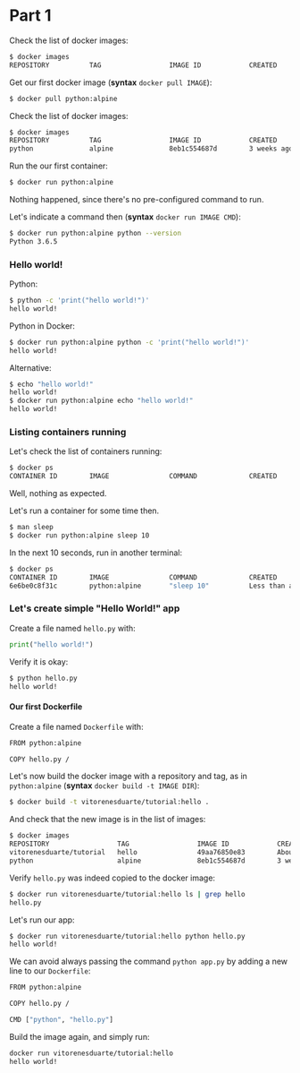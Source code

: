# Part 1

Check the list of docker images:
```bash
$ docker images
REPOSITORY          TAG                 IMAGE ID            CREATED             SIZE
```

Get our first docker image (__syntax__ `docker pull IMAGE`):
```bash
$ docker pull python:alpine
```

Check the list of docker images:
```bash
$ docker images
REPOSITORY          TAG                 IMAGE ID            CREATED             SIZE
python              alpine              8eb1c554687d        3 weeks ago         90.4MB
```

Run the our first container:
```bash
$ docker run python:alpine
```

Nothing happened, since there's no pre-configured command to run.

Let's indicate a command then (__syntax__ `docker run IMAGE CMD`):
```bash
$ docker run python:alpine python --version
Python 3.6.5
```

### Hello world!

Python:
```bash
$ python -c 'print("hello world!")'
hello world!
```

Python in Docker:
```bash
$ docker run python:alpine python -c 'print("hello world!")'
hello world!
```

Alternative:
```bash
$ echo "hello world!"
hello world!
$ docker run python:alpine echo "hello world!"
hello world!
```

### Listing containers running

Let's check the list of containers running:
```bash
$ docker ps
CONTAINER ID        IMAGE               COMMAND             CREATED             STATUS              PORTS               NAMES
```

Well, nothing as expected.

Let's run a container for some time then.

```bash
$ man sleep
$ docker run python:alpine sleep 10
```

In the next 10 seconds, run in another terminal:
```bash
$ docker ps
CONTAINER ID        IMAGE               COMMAND             CREATED                  STATUS              PORTS               NAMES
6e6be0c8f31c        python:alpine       "sleep 10"          Less than a second ago   Up 1 second                             eloquent_lichterman
```

### Let's create simple "Hello World!" app

Create a file named `hello.py` with:
```python
print("hello world!")
```

Verify it is okay:
```bash
$ python hello.py
hello world!
```

#### Our first Dockerfile

Create a file named `Dockerfile` with:
```bash
FROM python:alpine

COPY hello.py /
```

Let's now build the docker image with a repository and tag, as in `python:alpine`
(__syntax__ `docker build -t IMAGE DIR`):
```bash
$ docker build -t vitorenesduarte/tutorial:hello .
```

And check that the new image is in the list of images:
```bash
$ docker images
REPOSITORY                 TAG                 IMAGE ID            CREATED              SIZE
vitorenesduarte/tutorial   hello               49aa76850e83        About a minute ago   90.4MB
python                     alpine              8eb1c554687d        3 weeks ago          90.4MB
```

Verify `hello.py` was indeed copied to the docker image:

```bash
$ docker run vitorenesduarte/tutorial:hello ls | grep hello
hello.py
```

Let's run our app:
```bash
$ docker run vitorenesduarte/tutorial:hello python hello.py
hello world!
```

We can avoid always passing the command `python app.py` by adding a new line to our `Dockerfile`:
```bash
FROM python:alpine

COPY hello.py /

CMD ["python", "hello.py"]
```

Build the image again, and simply run:
```bash
docker run vitorenesduarte/tutorial:hello
hello world!
```

